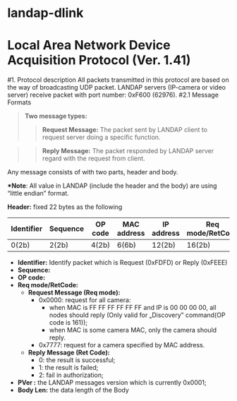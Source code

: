 landap-dlink
============
# Local Area Network Device Acquisition Protocol (Ver. 1.41)
#1. Protocol description
All packets transmitted in this protocol are based on the way of broadcasting UDP packet. LANDAP servers (IP-camera or video server) receive packet with port number: 0xF600 (62976).
#2.1 Message Formats
>**Two message types:**
>>**Request Message:** The packet sent by LANDAP client to request server doing a specific function.

>>**Reply Message:** The packet responded by LANDAP server regard with the request from client.

Any message consists of with two parts, header and body.

**\*Note**: All value in LANDAP (include the header and the body) are using “little endian” format.

**Header:** fixed 22 bytes as the following

Identifier|Sequence|OP code|MAC address|IP address|Req mode/RetCode|PVer  |Body Len|
----------|--------|-------|-----------|----------|----------------|------|--------|
0(2b)     |2(2b)   |4(2b)  |6(6b)      |12(2b)    |16(2b)          |18(2b)|20(2b)  |

- **Identifier:** Identify packet which is Request (0xFDFD) or Reply (0xFEEE)
- **Sequence:**
- **OP code:**
- **Req mode/RetCode:**
  - **Request Message (Req mode):**  
    - 0x0000: request for all camera:
      - when MAC is FF FF FF FF FF FF and IP is 00 00 00 00, all nodes should reply (Only valid for „Discovery‟ command(OP code is 161));
      - when MAC is some camera MAC, only the camera should reply.
    - 0x7777: request for a camera specified by MAC address.
  - **Reply Message (Ret Code):**
    - 0: the result is successful;
    - 1: the result is failed;
    - 2: fail in authorization;
- **PVer :** the LANDAP messages version which is currently 0x0001;
- **Body Len:** the data length of the Body


